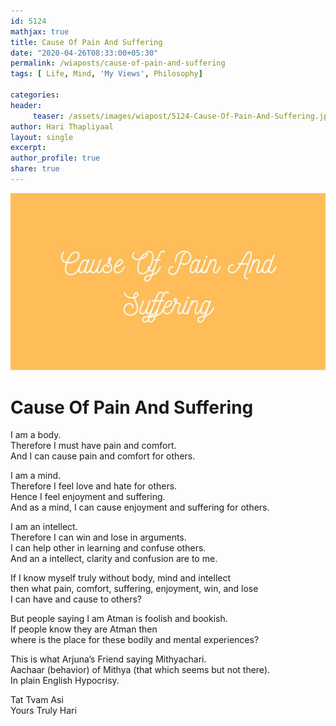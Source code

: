 ```yaml
--- 
id: 5124
mathjax: true  
title: Cause Of Pain And Suffering
date: "2020-04-26T08:33:00+05:30"
permalink: /wiaposts/cause-of-pain-and-suffering
tags: [ Life, Mind, 'My Views', Philosophy]    

categories: 
header:
     teaser: /assets/images/wiapost/5124-Cause-Of-Pain-And-Suffering.jpg
author: Hari Thapliyaal 
layout: single
excerpt:  
author_profile: true 
share: true 
---
```


![Cause Of Pain And Suffering](/assets/images/wiapost/5124-Cause-Of-Pain-And-Suffering.jpg)     
   
# Cause Of Pain And Suffering   
   
I am a body.     
Therefore I must have pain and comfort.     
And I can cause pain and comfort for others.    
    
I am a mind.     
Therefore I feel love and hate for others.     
Hence I feel enjoyment and suffering.     
And as a mind, I can cause enjoyment and suffering for others.    
    
I am an intellect.     
Therefore I can win and lose in arguments.     
I can help other in learning and confuse others.     
And an a intellect, clarity and confusion are to me.    
    
If I know myself truly without body, mind and intellect     
then what pain, comfort, suffering, enjoyment, win, and lose     
I can have and cause to others?    
    
But people saying I am Atman is foolish and bookish.     
If people know they are Atman then     
where is the place for these bodily and mental experiences?    
    
This is what Arjuna’s Friend saying Mithyachari.     
Aachaar (behavior) of Mithya (that which seems but not there).     
In plain English Hypocrisy.    
    
Tat Tvam Asi     
Yours Truly Hari    
